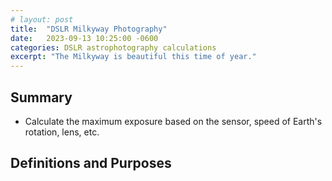 ```yaml
---
# layout: post
title:  "DSLR Milkyway Photography"
date:   2023-09-13 10:25:00 -0600
categories: DSLR astrophotography calculations
excerpt: "The Milkyway is beautiful this time of year."
---
```

## Summary
* Calculate the maximum exposure based on the sensor, speed of Earth's rotation, lens, etc.

## Definitions and Purposes
